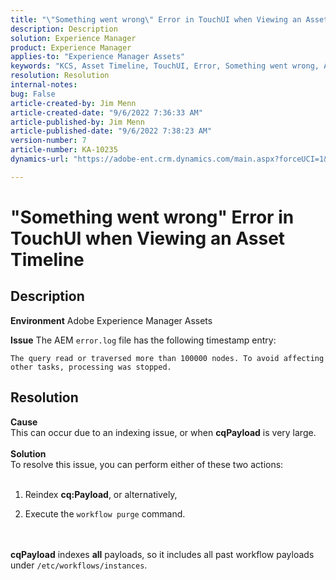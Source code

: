 ```yaml
---
title: "\"Something went wrong\" Error in TouchUI when Viewing an Asset Timeline"
description: Description
solution: Experience Manager
product: Experience Manager
applies-to: "Experience Manager Assets"
keywords: "KCS, Asset Timeline, TouchUI, Error, Something went wrong, AEM, Adobe Experience Manager, 6.3"
resolution: Resolution
internal-notes: 
bug: False
article-created-by: Jim Menn
article-created-date: "9/6/2022 7:36:33 AM"
article-published-by: Jim Menn
article-published-date: "9/6/2022 7:38:23 AM"
version-number: 7
article-number: KA-10235
dynamics-url: "https://adobe-ent.crm.dynamics.com/main.aspx?forceUCI=1&pagetype=entityrecord&etn=knowledgearticle&id=8dbc5d9e-b62d-ed11-9db1-0022480866ad"

---
```

# "Something went wrong" Error in TouchUI when Viewing an Asset Timeline

## Description


<b>Environment</b>
 Adobe Experience Manager Assets

<b>Issue</b>
 The AEM `error.log` file has the following timestamp entry:


```
The query read or traversed more than 100000 nodes. To avoid affecting other tasks, processing was stopped.
```



## Resolution

<b>Cause</b><br>This can occur due to an indexing issue, or when <b>cqPayload</b> is very large. <br> <br><b>Solution</b><br>To resolve this issue, you can perform either of these two actions: <br> <br>
1. Reindex <b>cq:Payload</b>, or alternatively,

    
2. Execute the `workflow purge` command.

<br> <br><b>cqPayload</b> indexes <b>all</b> payloads, so it includes all past workflow payloads under `/etc/workflows/instances`.